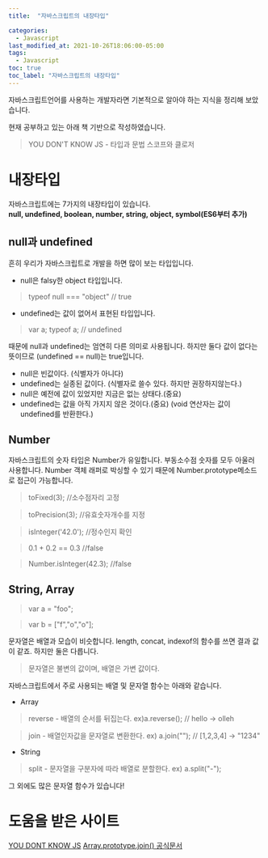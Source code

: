 ```yaml
---
title:  "자바스크립트의 내장타입"

categories:
  - Javascript
last_modified_at: 2021-10-26T18:06:00-05:00
tags:
  - Javascript
toc: true
toc_label: "자바스크립트의 내장타입"
---
```


자바스크립트언어를 사용하는 개발자라면 기본적으로 알아야 하는 지식을 정리해 보았습니다.

현재 공부하고 있는 아래 책 기반으로 작성하였습니다.

> YOU DON'T KNOW JS - 타입과 문법 스코프와 클로저

# 내장타입
자바스크립트에는 7가지의 내장타입이 있습니다.<br>
**null, undefined, boolean, number, string, object, symbol(ES6부터 추가)**

## null과 undefined
흔히 우리가 자바스크립트로 개발을 하면 많이 보는 타입입니다.

- null은 falsy한 object 타입입니다.

> typeof null === "object" // true

- undefined는 값이 없어서 표현된 타입입니다.

> var a;
typeof a; // undefined

때문에 null과 undefined는 엄연히 다른 의미로 사용됩니다. 하지만 둘다 값이 없다는 뜻이므로 (undefined == null)는 true입니다.

- null은 빈값이다. (식별자가 아니다)
- undefined는 실종된 값이다. (식별자로 쓸수 있다. 하지만 권장하지않는다.)
- null은 예전에 값이 있었지만 지금은 없는 상태다.(중요)
- undefined는 값을 아직 가지지 않은 것이다.(중요) (void 연산자는 값이 undefined를 반환한다.)

## Number
자바스크립트의 숫자 타입은 Number가 유일합니다. 부동소수점 숫자를 모두 아울러 사용합니다. Number 객체 래퍼로 박싱할 수 있기 때문에 Number.prototype메소드로 접근이 가능합니다.

> toFixed(3); //소수점자리 고정

> toPrecision(3); //유효숫자개수를 지정

> isInteger('42.0'); //정수인지 확인

> 0.1 + 0.2 == 0.3 //false

> Number.isInteger(42.3); //false


## String, Array

> var a = "foo";

> var b = ["f","o","o"];

문자열은 배열과 모습이 비슷합니다. length, concat, indexof의 함수를 쓰면 결과 값이 같죠. 하지만 둘은 다릅니다.

> 문자열은 불변의 값이며, 배열은 가변 값이다.

자바스크립트에서 주로 사용되는 배열 및 문자열 함수는 아래와 같습니다.

- Array

> reverse - 배열의 순서를 뒤집는다. ex)a.reverse(); // hello -> olleh

> join - 배열인자값을 문자열로 변환한다. ex) a.join(""); // [1,2,3,4] -> "1234"

- String

> split - 문자열을 구분자에 따라 배열로 분할한다. ex) a.split("-");

그 외에도 많은 문자열 함수가 있습니다!  

# 도움을 받은 사이트
[YOU DONT KNOW JS](https://github.com/getify/You-Dont-Know-JS)
[Array.prototype.join() 공식문서](https://developer.mozilla.org/ko/docs/Web/JavaScript/Reference/Global_Objects/Array/join)